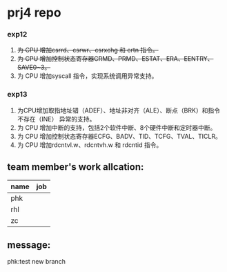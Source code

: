 # prj4 repo

### exp12

1. ~~为 CPU 增加csrrd、csrwr、csrxchg 和 ertn 指令。~~
2. ~~为 CPU 增加控制状态寄存器CRMD、PRMD、ESTAT、ERA、EENTRY、SAVE0~3。~~
3. 为 CPU 增加syscall 指令，实现系统调用异常支持。

### exp13

1. 为CPU增加取指地址错（ADEF）、地址非对齐（ALE）、断点（BRK）和指令不存在（INE）
异常的支持。
2. 为 CPU 增加中断的支持，包括2个软件中断、8个硬件中断和定时器中断。
3. 为 CPU 增加控制状态寄存器ECFG、BADV、TID、TCFG、TVAL、TICLR。
4. 为 CPU 增加rdcntvl.w、rdcntvh.w 和 rdcntid 指令。

## team member's work allcation:

| name | job |
| ---- | --- |
| phk  |  |
| rhl  |  |
| zc   |  |

## message:
phk:test new branch
